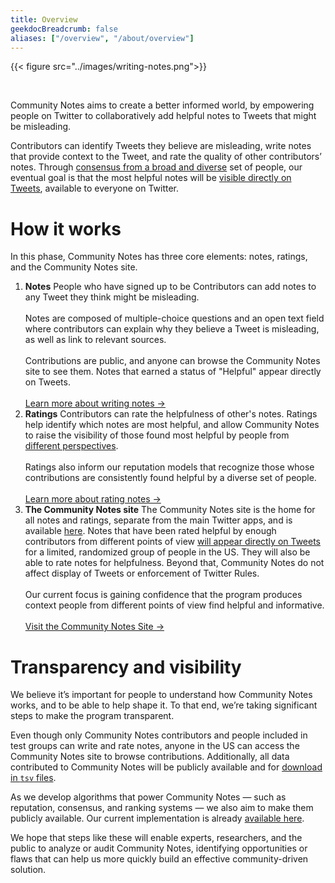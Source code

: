 ```yaml
---
title: Overview
geekdocBreadcrumb: false
aliases: ["/overview", "/about/overview"]
---
```


{{< figure src="../images/writing-notes.png">}}

<br>

Community Notes aims to create a better informed world, by empowering people on Twitter to collaboratively add helpful notes to Tweets that might be misleading.

Contributors can identify Tweets they believe are misleading, write notes that provide context to the Tweet, and rate the quality of other contributors’ notes. Through [consensus from a broad and diverse](../diversity) set of people, our eventual goal is that the most helpful notes will be [visible directly on Tweets](../notes-on-twitter/), available to everyone on Twitter.

# How it works

In this phase, Community Notes has three core elements: notes, ratings, and the Community Notes site.

1. <div> <strong> Notes</strong>
   <label>
   People who have signed up to be Contributors can add notes to any Tweet they think might be misleading. </br></br> Notes are composed of multiple-choice questions and an open text field where contributors can explain why they believe a Tweet is misleading, as well as link to relevant sources. </br> </br> Contributions are public, and anyone can browse the Community Notes site to see them. Notes that earned a status of "Helpful" appear directly on Tweets. <br/><br/> <a href="../writing-notes/">Learn more about writing notes →</a></label></div>

2. <div><strong> Ratings</strong>
   <label>Contributors can rate the helpfulness of other's notes. Ratings help identify which notes are most helpful, and allow Community Notes to raise the visibility of those found most helpful by people from <a href="../diversity-of-perspectives">different perspectives</a>. <br/><br/> Ratings also inform our reputation models that recognize those whose contributions are consistently found helpful by a diverse set of people. <br/><br/> <a href="../rating-notes/">Learn more about rating notes →</a></label></div>

3. <div><strong>The Community Notes site</strong><label>
   The Community Notes site is the home for all notes and ratings, separate from the main Twitter apps, and is available <a href="https://birdwatch.twitter.com">here</a>. Notes that have been rated helpful by enough contributors from different points of view <a href="../notes-on-twitter/">will appear directly on Tweets</a> for a limited, randomized group of people in the US. They will also be able to rate notes for helpfulness. Beyond that, Community Notes do not affect display of Tweets or enforcement of Twitter Rules. <br/><br/> Our current focus is gaining confidence that the program produces context people from different points of view find helpful and informative.<br/><br/><a href="https://birdwatch.twitter.com">Visit the Community Notes Site →</a></label></div>

# Transparency and visibility

We believe it’s important for people to understand how Community Notes works, and to be able to help shape it. To that end, we’re taking significant steps to make the program transparent.

Even though only Community Notes contributors and people included in test groups can write and rate notes, anyone in the US can access the Community Notes site to browse contributions. Additionally, all data contributed to Community Notes will be publicly available and for [download in `tsv` files](https://twitter.com/i/birdwatch/download-data).

As we develop algorithms that power Community Notes — such as reputation, consensus, and ranking systems — we also aim to make them publicly available. Our current implementation is already [available here](../note-ranking).

We hope that steps like these will enable experts, researchers, and the public to analyze or audit Community Notes, identifying opportunities or flaws that can help us more quickly build an effective community-driven solution.
